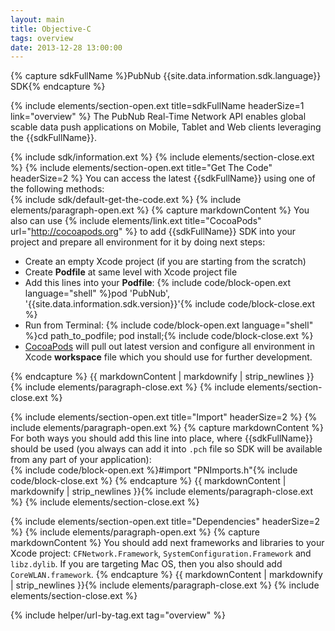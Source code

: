 ```yaml
---
layout: main
title: Objective-C
tags: overview
date: 2013-12-28 13:00:00
---
```

{% capture sdkFullName %}PubNub {{site.data.information.sdk.language}} SDK{% endcapture %}


{% include elements/section-open.ext title=sdkFullName headerSize=1 link="overview" %}
The PubNub Real-Time Network API enables global scable data push applications on Mobile, Tablet and Web clients leveraging the {{sdkFullName}}.  

{% include sdk/information.ext %}
{% include elements/section-close.ext %}
{% include elements/section-open.ext title="Get The Code" headerSize=2 %}
You can access the latest {{sdkFullName}} using one of the following methods:  
{% include sdk/default-get-the-code.ext %}
{% include elements/paragraph-open.ext %}
{% capture markdownContent %}
You also can use {% include elements/link.ext title="CocoaPods" url="http://cocoapods.org" %} to add {{sdkFullName}} SDK into your project and prepare all environment for it by doing next steps:  

* Create an empty Xcode project (if you are starting from the scratch)  
* Create **Podfile** at same level with Xcode project file  
* Add this lines into your **Podfile**: 
{% include code/block-open.ext language="shell" %}pod 'PubNub', '{{site.data.information.sdk.version}}'{% include code/block-close.ext %}
* Run from Terminal: {% include code/block-open.ext language="shell" %}cd path_to_podfile; pod install;{% include code/block-close.ext %}  
* [CocoaPods](http://cocoapods.org "CocoaPods") will pull out latest version and configure all environment in Xcode **workspace** file which you should use for further development.

{% endcapture %}
{{ markdownContent | markdownify | strip_newlines }}{% include elements/paragraph-close.ext %}
{% include elements/section-close.ext %}

{% include elements/section-open.ext title="Import" headerSize=2 %}
{% include elements/paragraph-open.ext %}
{% capture markdownContent %}
For both ways you should add this line into place, where {{sdkFullName}} should be used (you always can add it into `.pch` file so SDK will be available from any part of your application):  
{% include code/block-open.ext %}#import "PNImports.h"{% include code/block-close.ext %}
{% endcapture %}
{{ markdownContent | markdownify | strip_newlines }}{% include elements/paragraph-close.ext %}
{% include elements/section-close.ext %}

{% include elements/section-open.ext title="Dependencies" headerSize=2 %}
{% include elements/paragraph-open.ext %}
{% capture markdownContent %}
You should add next frameworks and libraries to your Xcode project: `CFNetwork.Framework`, `SystemConfiguration.Framework` and `libz.dylib`. If you are targeting Mac OS, then you also should add `CoreWLAN.framework`.
{% endcapture %}
{{ markdownContent | markdownify | strip_newlines }}{% include elements/paragraph-close.ext %}
{% include elements/section-close.ext %}



{% include helper/url-by-tag.ext tag="overview" %}